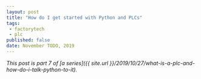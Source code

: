 ```yaml
---
layout: post
title: "How do I get started with Python and PLCs"
tags:
 - factorytech
 - plc
published: false
date: November TODO, 2019
---
```


*This post is part 7 of [a series]({{ site.url }}/2019/10/27/what-is-a-plc-and-how-do-i-talk-python-to-it).*
